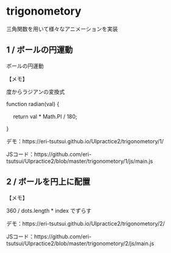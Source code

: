 <h1>trigonometory</h1>
三角関数を用いて様々なアニメーションを実装

<h2>1 / ボールの円運動</h2>
<p>ボールの円運動</p>
<p>【メモ】</p>
<p>度からラジアンの変換式</p>
<p>function radian(val) {</p>
<p> 　 return val * Math.PI / 180;</p>
<p>}</p>

<p>デモ：https://eri-tsutsui.github.io/UIpractice2/trigonometory/1/</p>
<p>JSコード：https://github.com/eri-tsutsui/UIpractice2/blob/master/trigonometory/1/js/main.js</p>

<h2>2 / ボールを円上に配置</h2>
<p>【メモ】</p>
<p>360 / dots.length * index でずらす</p>

<p>デモ：https://eri-tsutsui.github.io/UIpractice2/trigonometory/2/</p>
<p>JSコード：https://github.com/eri-tsutsui/UIpractice2/blob/master/trigonometory/2/js/main.js</p>

